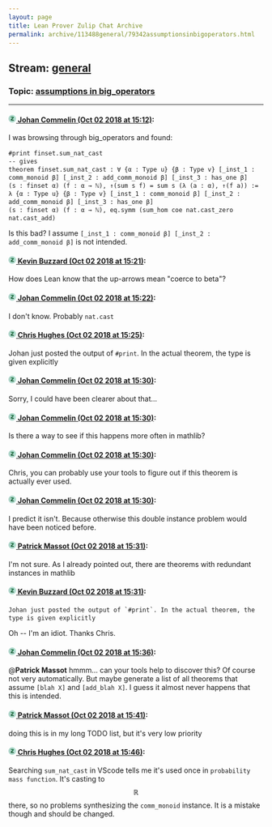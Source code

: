 ```yaml
---
layout: page
title: Lean Prover Zulip Chat Archive 
permalink: archive/113488general/79342assumptionsinbigoperators.html
---
```


## Stream: [general](index.html)
### Topic: [assumptions in big_operators](79342assumptionsinbigoperators.html)

---

#### [![Click to go to Zulip](../../assets/img/zulip2.png) Johan Commelin (Oct 02 2018 at 15:12)](https://leanprover.zulipchat.com/#narrow/stream/113488-general/topic/assumptions%20in%20big_operators/near/135034421):
I was browsing through big_operators and found:
```lean
#print finset.sum_nat_cast
-- gives
theorem finset.sum_nat_cast : ∀ {α : Type u} {β : Type v} [_inst_1 : comm_monoid β] [_inst_2 : add_comm_monoid β] [_inst_3 : has_one β]
(s : finset α) (f : α → ℕ), ↑(sum s f) = sum s (λ (a : α), ↑(f a)) :=
λ {α : Type u} {β : Type v} [_inst_1 : comm_monoid β] [_inst_2 : add_comm_monoid β] [_inst_3 : has_one β]
(s : finset α) (f : α → ℕ), eq.symm (sum_hom coe nat.cast_zero nat.cast_add)
```
Is this bad? I assume `[_inst_1 : comm_monoid β] [_inst_2 : add_comm_monoid β]` is not intended.

#### [![Click to go to Zulip](../../assets/img/zulip2.png) Kevin Buzzard (Oct 02 2018 at 15:21)](https://leanprover.zulipchat.com/#narrow/stream/113488-general/topic/assumptions%20in%20big_operators/near/135035071):
How does Lean know that the up-arrows mean "coerce to beta"?

#### [![Click to go to Zulip](../../assets/img/zulip2.png) Johan Commelin (Oct 02 2018 at 15:22)](https://leanprover.zulipchat.com/#narrow/stream/113488-general/topic/assumptions%20in%20big_operators/near/135035165):
I don't know. Probably `nat.cast`

#### [![Click to go to Zulip](../../assets/img/zulip2.png) Chris Hughes (Oct 02 2018 at 15:25)](https://leanprover.zulipchat.com/#narrow/stream/113488-general/topic/assumptions%20in%20big_operators/near/135035363):
Johan just posted the output of `#print`. In the actual theorem, the type is given explicitly

#### [![Click to go to Zulip](../../assets/img/zulip2.png) Johan Commelin (Oct 02 2018 at 15:30)](https://leanprover.zulipchat.com/#narrow/stream/113488-general/topic/assumptions%20in%20big_operators/near/135035637):
Sorry, I could have been clearer about that...

#### [![Click to go to Zulip](../../assets/img/zulip2.png) Johan Commelin (Oct 02 2018 at 15:30)](https://leanprover.zulipchat.com/#narrow/stream/113488-general/topic/assumptions%20in%20big_operators/near/135035695):
Is there a way to see if this happens more often in mathlib?

#### [![Click to go to Zulip](../../assets/img/zulip2.png) Johan Commelin (Oct 02 2018 at 15:30)](https://leanprover.zulipchat.com/#narrow/stream/113488-general/topic/assumptions%20in%20big_operators/near/135035707):
Chris, you can probably use your tools to figure out if this theorem is actually ever used.

#### [![Click to go to Zulip](../../assets/img/zulip2.png) Johan Commelin (Oct 02 2018 at 15:30)](https://leanprover.zulipchat.com/#narrow/stream/113488-general/topic/assumptions%20in%20big_operators/near/135035716):
I predict it isn't. Because otherwise this double instance problem would have been noticed before.

#### [![Click to go to Zulip](../../assets/img/zulip2.png) Patrick Massot (Oct 02 2018 at 15:31)](https://leanprover.zulipchat.com/#narrow/stream/113488-general/topic/assumptions%20in%20big_operators/near/135035754):
I'm not sure. As  I already pointed out, there are theorems with redundant instances in mathlib

#### [![Click to go to Zulip](../../assets/img/zulip2.png) Kevin Buzzard (Oct 02 2018 at 15:31)](https://leanprover.zulipchat.com/#narrow/stream/113488-general/topic/assumptions%20in%20big_operators/near/135035756):
```quote
Johan just posted the output of `#print`. In the actual theorem, the type is given explicitly
```
Oh -- I'm an idiot. Thanks Chris.

#### [![Click to go to Zulip](../../assets/img/zulip2.png) Johan Commelin (Oct 02 2018 at 15:36)](https://leanprover.zulipchat.com/#narrow/stream/113488-general/topic/assumptions%20in%20big_operators/near/135036066):
@**Patrick Massot** hmmm... can your tools help to discover this? Of course not very automatically. But maybe generate a list of all theorems that assume `[blah X]` and `[add_blah X]`. I guess it almost never happens that this is intended.

#### [![Click to go to Zulip](../../assets/img/zulip2.png) Patrick Massot (Oct 02 2018 at 15:41)](https://leanprover.zulipchat.com/#narrow/stream/113488-general/topic/assumptions%20in%20big_operators/near/135036552):
doing this is in my long TODO list, but it's very low priority

#### [![Click to go to Zulip](../../assets/img/zulip2.png) Chris Hughes (Oct 02 2018 at 15:46)](https://leanprover.zulipchat.com/#narrow/stream/113488-general/topic/assumptions%20in%20big_operators/near/135036869):
Searching `sum_nat_cast` in VScode tells me it's used once in `probability mass function`. It's casting to $$\mathbb{R}$$ there, so no problems synthesizing the `comm_monoid` instance. It is a mistake though and should be changed.

